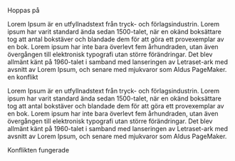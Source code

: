 
Hoppas på 

Lorem Ipsum är en utfyllnadstext från tryck- och förlagsindustrin. Lorem ipsum har varit standard ända sedan 1500-talet, när en okänd boksättare tog att antal bokstäver och blandade dem för att göra ett provexemplar av en bok. Lorem ipsum har inte bara överlevt fem århundraden, utan även övergången till elektronisk typografi utan större förändringar. Det blev allmänt känt på 1960-talet i samband med lanseringen av Letraset-ark med avsnitt av Lorem Ipsum, och senare med mjukvaror som Aldus PageMaker.
en konflikt

Lorem Ipsum är en utfyllnadstext från tryck- och förlagsindustrin. Lorem ipsum har varit standard ända sedan 1500-talet, när en okänd boksättare tog att antal bokstäver och blandade dem för att göra ett provexemplar av en bok. Lorem ipsum har inte bara överlevt fem århundraden, utan även övergången till elektronisk typografi utan större förändringar. Det blev allmänt känt på 1960-talet i samband med lanseringen av Letraset-ark med avsnitt av Lorem Ipsum, och senare med mjukvaror som Aldus PageMaker.

Konflikten fungerade
